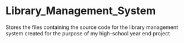 # Library_Management_System
Stores the files containing the source code for the library management system created for the purpose of my high-school year end project
